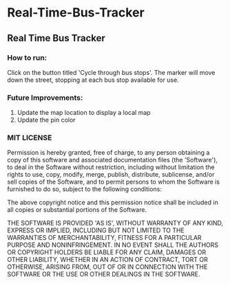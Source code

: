 # Real-Time-Bus-Tracker
 ## Real Time Bus Tracker
### How to run: 
  Click on the button titled 'Cycle through bus stops'. The marker will move down the street, stopping at each bus stop available for use.
### Future Improvements: 
  1. Update the map location to display a local map
  2. Update the pin color
### MIT LICENSE

Permission is hereby granted, free of charge, to any person obtaining a copy of this software and associated documentation files (the 'Software'), to deal in the Software without restriction, including without limitation the rights to use, copy, modify, merge, publish, distribute, sublicense, and/or sell copies of the Software, and to permit persons to whom the Software is furnished to do so, subject to the following conditions:

The above copyright notice and this permission notice shall be included in all copies or substantial portions of the Software.

THE SOFTWARE IS PROVIDED 'AS IS', WITHOUT WARRANTY OF ANY KIND, EXPRESS OR IMPLIED, INCLUDING BUT NOT LIMITED TO THE WARRANTIES OF MERCHANTABILITY, FITNESS FOR A PARTICULAR PURPOSE AND NONINFRINGEMENT. IN NO EVENT SHALL THE AUTHORS OR COPYRIGHT HOLDERS BE LIABLE FOR ANY CLAIM, DAMAGES OR OTHER LIABILITY, WHETHER IN AN ACTION OF CONTRACT, TORT OR OTHERWISE, ARISING FROM, OUT OF OR IN CONNECTION WITH THE SOFTWARE OR THE USE OR OTHER DEALINGS IN THE SOFTWARE.

